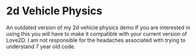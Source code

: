 # 2d Vehicle Physics

An outdated version of my 2d vehicle physics demo
If you are interested in using this you will have to make it compatible with your current version of Love2D. I am not responsible for the headaches associated with trying to understand 7 year old code.
